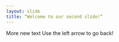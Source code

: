 ```yaml
---
layout: slide
title: “Welcome to our second slide!”
---
```

More new text
Use the left arrow to go back!
